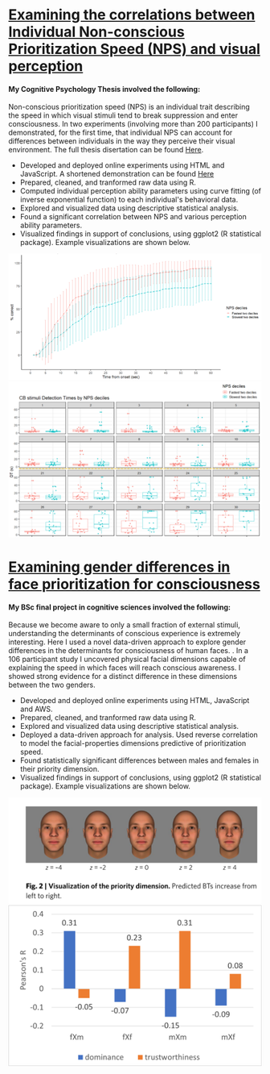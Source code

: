 # [Examining the correlations between Individual Non-conscious Prioritization Speed (NPS) and visual perception](https://github.com/yuvalharr/yuvalharr.github.io.git)
#### My Cognitive Psychology Thesis involved the following:
Non-conscious prioritization speed (NPS) is an individual trait describing the speed in which visual stimuli tend to break suppression and enter consciousness. In two experiments (involving more than 200 participants) I demonstrated, for the first time, that individual NPS can account for differences between individuals in the way they perceive their visual environment. The full thesis disertation can be found [Here](https://drive.google.com/file/d/1PHbzWVxbYOU8stQTAU1QyyJ63_4lYkLT/view).

* Developed and deployed online experiments using HTML and JavaScript. A shortened demonstration can be found [Here](https://3ldplsixld.cognition.run/)
* Prepared, cleaned, and tranformed raw data using R.
* Computed individual perception ability parameters using curve fitting (of inverse exponential function) to each individual's behavioral data.
* Explored and visualized data using descriptive statistical analysis.
* Found a significant correlation between NPS and various perception ability parameters.
* Visualized findings in support of conclusions, using ggplot2 (R statistical package). Example visualizations are shown below.

![](/images/Picture3.png)
![](/images/Picture2.png)


# [Examining gender differences in face prioritization for consciousness](https://github.com/yuvalharr/yuvalharr.github.io.git)
#### My BSc final project in cognitive sciences involved the following:
Because we become aware to only a small fraction of external stimuli, understanding the determinants of conscious experience is extremely interesting. Here I used a novel data-driven approach to explore gender differences in the determinants for consciousness of human faces. . In a 106 participant study I uncovered physical facial dimensions capable of explaining the speed in which faces will reach conscious awareness. I showed strong evidence for a distinct difference in these dimensions between the two genders.

* Developed and deployed online experiments using HTML, JavaScript and AWS.
* Prepared, cleaned, and tranformed raw data using R.
* Explored and visualized data using descriptive statistical analysis.
* Deployed a data-driven approach for analysis. Used reverse correlation to model the facial-properties dimensions predictive of prioritization speed.
* Found statistically significant differences between males and females in their priority dimension.
* Visualized findings in support of conclusions, using ggplot2 (R statistical package). Example visualizations are shown below.

![](/images/proj2_1.png)
![](/images/proj2_2.png)
